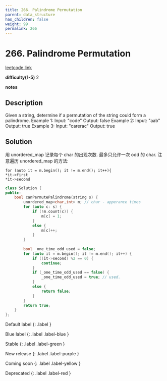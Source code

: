 ```yaml
---
title: 266. Palindrome Permutation
parent: data_structure
has_children: false
weight: 99
permalink: 266
---
```

# 266. Palindrome Permutation
[leetcode link](https://leetcode.com/problems/palindrome-permutation/)

**difficulty(1-5)** 
2

**notes**   


## Description
Given a string, determine if a permutation of the string could form a palindrome.
Example 1:
Input: "code"
Output: false
Example 2:
Input: "aab"
Output: true
Example 3:
Input: "carerac"
Output: true

## Solution
用 unordered_map 记录每个 char 的出现次数.
最多只允许一次 odd 的 char. 
注意遍历 unordered_map 的方法:
```
for (auto it = m.begin(); it != m.end(); it++){   
*it->first 
*it->second
```

```c++
class Solution {
public:
    bool canPermutePalindrome(string s) {
        unordered_map<char,int> m; // char - apperance times
        for (auto c: s) {
            if (!m.count(c)) {
                m[c] = 1;
            }
            else {
                m[c]++;
            }
        }
        
        bool _one_time_odd_used = false;
        for (auto it = m.begin(); it != m.end(); it++) {
            if ((it->second) %2 == 0) {
                continue;
            }
            if (_one_time_odd_used == false) {
                _one_time_odd_used = true; // used.
            }
            else {
                return false;
            }
        }
        return true;
    }
};
```




Default label
{: .label }

Blue label
{: .label .label-blue }

Stable
{: .label .label-green }

New release
{: .label .label-purple }

Coming soon
{: .label .label-yellow }

Deprecated
{: .label .label-red }
